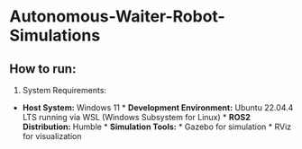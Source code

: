 # Autonomous-Waiter-Robot-Simulations
## How to run:
1.	System Requirements:
* **Host System:** Windows 11 * **Development Environment:** Ubuntu 22.04.4 LTS running via WSL (Windows Subsystem for Linux) * **ROS2 Distribution:** Humble * **Simulation Tools:** * Gazebo for simulation * RViz for visualization
